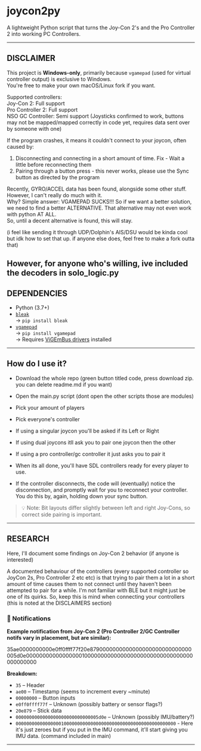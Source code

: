 # joycon2py

A lightweight Python script that turns the Joy-Con 2's and the Pro Controller 2 into working PC Controllers.

---

## DISCLAIMER

This project is **Windows-only**, primarily because `vgamepad` (used for virtual controller output) is exclusive to Windows.  
You're free to make your own macOS/Linux fork if you want.

Supported controllers:  
Joy-Con 2: Full support  
Pro Controller 2: Full support  
NSO GC Controller: Semi support (Joysticks confirmed to work, buttons may not be mapped/mapped correctly in code yet, requires data sent over by someone with one)  

If the program crashes, it means it couldn't connect to your joycon, often caused by:  
1. Disconnecting and connecting in a short amount of time. Fix - Wait a little before reconnecting them
2. Pairing through a button press - this never works, please use the Sync button as directed by the program

Recently, GYRO/ACCEL data has been found, alongside some other stuff. However, I can't really do much with it.  
Why? Simple answer: VGAMEPAD SUCKS!!! So if we want a better solution, we need to find a better ALTERNATIVE. That alternative may not even work with python AT ALL.  
So, until a decent alternative is found, this will stay. 

(i feel like sending it through UDP/Dolphin's AIS/DSU would be kinda cool but idk how to set that up. if anyone else does, feel free to make a fork outta that)

However, for anyone who's willing, ive included the decoders in solo_logic.py 
---

## DEPENDENCIES

- Python (3.7+)
- [`bleak`](https://github.com/hbldh/bleak)  
  → `pip install bleak`  
- [`vgamepad`](https://github.com/yannbouteiller/vgamepad)  
  → `pip install vgamepad`  
  → Requires [ViGEmBus drivers](https://github.com/ViGEm/ViGEmBus/releases/latest) installed

---

## How do I use it?
- Download the whole repo (green button titled code, press download zip. you can delete readme.md if you want)
- Open the main.py script (dont open the other scripts those are modules)
- Pick your amount of players
- Pick everyone's controller
- If using a singular joycon you'll be asked if its Left or Right
- If using dual joycons itll ask you to pair one joycon then the other
- If using a pro controller/gc controller it just asks you to pair it
- When its all done, you'll have SDL controllers ready for every player to use.

- If the controller disconnects, the code will (eventually) notice the disconnection, and promptly wait for you to reconnect your controller. You do this by, again, holding down your sync button.

> 💡 Note: Bit layouts differ slightly between left and right Joy-Cons, so correct side pairing is important.
> 
---

## RESEARCH

Here, I'll document some findings on Joy-Con 2 behavior (if anyone is interested)

A documented behaviour of the controllers (every supported controller so JoyCon 2s, Pro Controller 2 etc etc) is that trying to pair them a lot in a short amount of time causes them to not connect until they haven't been attempted to pair for a while. I'm not familiar with BLE but it might just be one of its quirks. So, keep this is mind when connecting your controllers (this is noted at the DISCLAIMERS section)

### 🔔 Notifications

**Example notification from Joy-Con 2 (Pro Controller 2/GC Controller notifs vary in placement, but are similar):**

35ae0000000000e0ff0ffff77f20e8790000000000000000000000000000005d0e000000000000000001000000000000000000000000000000000000000000


**Breakdown:**

- `35` – Header  
- `ae00` – Timestamp (seems to increment every ~minute)  
- `00000000` – Button inputs  
- `e0ff0ffff77f` – Unknown (possibly battery or sensor flags?)  
- `20e879` – Stick data  
- `0000000000000000000000000000005d0e` – Unknown (possibly IMU/battery?)
- `000000000000000001000000000000000000000000000000000000000000` - Here it's just zeroes but if you put in the IMU command, it'll start giving you IMU data. (command included in main)
---
